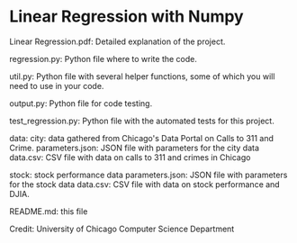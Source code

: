 # Linear Regression with Numpy

Linear Regression.pdf: Detailed explanation of the project.

regression.py: Python file where to write the code.

util.py: Python file with several helper functions, some of which
         you will need to use in your code.

output.py: Python file for code testing.

test_regression.py: Python file with the automated tests for this project.

data:
  city: data gathered from Chicago's Data Portal on Calls to 311 and Crime.
      parameters.json: JSON file with parameters for the city data
      data.csv: CSV file with data on calls to 311 and crimes in Chicago

  stock: stock performance data
      parameters.json: JSON file with parameters for the stock data
      data.csv: CSV file with data on stock performance and DJIA.

README.md: this file

Credit: University of Chicago Computer Science Department
